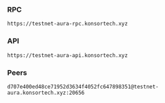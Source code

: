 ### RPC
```
https://testnet-aura-rpc.konsortech.xyz
```

### API
```
https://testnet-aura-api.konsortech.xyz
```

### Peers
```
d707e400ed48ce71952d3634f4052fc647898351@testnet-aura.konsortech.xyz:20656
```
